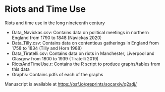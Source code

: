 # Riots and Time Use
Riots and time use in the long nineteenth century

- Data_Navickas.csv: Contains data on political meetings in northern England from 1790 to 1848 (Navickas 2020)
- Data_Tilly.csv: Contains data on contentious gatherings in England from 1758 to 1834 (Tilly and Horn 1988)
- Data_Tiratelli.csv: Contains data on riots in Manchester, Liverpool and Glasgow from 1800 to 1939 (Tiratelli 2019)
- RiotsAndTimeUse.r: Contains the R script to produce graphs/tables from this data 
- Graphs: Contains pdfs of each of the graphs

Manuscript is available at https://osf.io/preprints/socarxiv/q2sdj/
